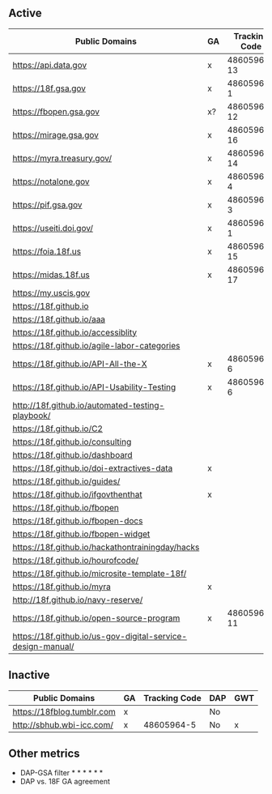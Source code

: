 
## Active 

| Public Domains  | GA  | Tracking Code  | DAP Code  | GWT  |
|---|---|---|---|---|
|  https://api.data.gov | x  | 48605964-13  | x  |  x |
| https://18f.gsa.gov  |  x | 48605964-1  | x  |   |
| https://fbopen.gsa.gov  | x?  | 48605964-12  |   |   |
| https://mirage.gsa.gov  | x  | 48605964-16  |  No |   |
| https://myra.treasury.gov/  | x  |  48605964-14 |  No |   |
| https://notalone.gov |  x | 48605964-4  | x  |   |
| https://pif.gsa.gov |  x |  48605964-3 |  No |   |
| https://useiti.doi.gov/  | x  | 48605964-1  | x  |   |
| https://foia.18f.us  |  x | 48605964-15  | No  |   |
| https://midas.18f.us  |  x | 48605964-17  |  No |   |
| https://my.uscis.gov  |   |   |  |   |
| https://18f.github.io |   |   | No  |   |
| https://18f.github.io/aaa |   |   | No  |   |
| https://18f.github.io/accessiblity |   |   | No  |   |
| https://18f.github.io/agile-labor-categories |   |   | No  |   |
| https://18f.github.io/API-All-the-X | x  |  48605964-6 | No  | x  |
| https://18f.github.io/API-Usability-Testing | x  | 48605964-6  |  No | x  |
| http://18f.github.io/automated-testing-playbook/ |   |   |   |   |
| https://18f.github.io/C2 |   |   | No  |   |
| https://18f.github.io/consulting |   |   | No  |   |
| https://18f.github.io/dashboard |   |   |  No |   |
| https://18f.github.io/doi-extractives-data | x  |   | x  |   |
| https://18f.github.io/guides/ |   |   |   |   |
| https://18f.github.io/ifgovthenthat |  x |   |  No |   |
| https://18f.github.io/fbopen |   |   | No  |   |
| https://18f.github.io/fbopen-docs |   |   | No  |   |
| https://18f.github.io/fbopen-widget |   |   | No  |   |
| https://18f.github.io/hackathontrainingday/hacks |   |   | No  |   |
| https://18f.github.io/hourofcode/ |   |   | No  |   |
| https://18f.github.io/microsite-template-18f/ |   |   | No  |   |
| https://18f.github.io/myra |  x |   | No  |   |
| http://18f.github.io/navy-reserve/ |   |   | No  |   |
| https://18f.github.io/open-source-program |  x | 48605964-11  |  No |  x |
| https://18f.github.io/us-gov-digital-service-design-manual/ |   |   | No  |   |

## Inactive


| Public Domains  | GA  | Tracking Code  | DAP  | GWT  |
|---|---|---|---|---|
| https://18fblog.tumblr.com  |  x |   | No  |   |
| http://sbhub.wbi-icc.com/  | x  |  48605964-5 | No  |  x |

## Other metrics

* DAP-GSA filter 
  * 
  * 
  * 
  * 
  * 
  * 
* DAP vs. 18F GA agreement

